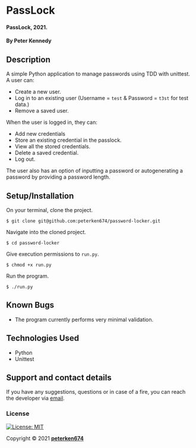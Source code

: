 # PassLock
#### PassLock, 2021.
#### By **Peter Kennedy**
## Description
A simple Python application to manage passwords using TDD with unittest.
A user can:
- Create a new user.
- Log in to an existing user (Username = `test` & Password = `t3st` for test data.)
- Remove a saved user.
  
When the user is logged in, they can:
- Add new credentials
- Store an existing credential in the passlock.
- View all the stored credentials.
- Delete a saved credential.
- Log out.

The user also has an option of inputting a password or autogenerating a password by providing a password length.
## Setup/Installation
On your terminal, clone the project.
    
    $ git clone git@github.com:peterken674/password-locker.git

Navigate into the cloned project.

    $ cd password-locker

Give execution permissions to `run.py`.

    $ chmod +x run.py

Run the program.

    $ ./run.py
## Known Bugs
- The program currently performs very minimal validation.
## Technologies Used
- Python 
- Unittest
## Support and contact details
If you have any suggestions, questions or in case of a fire, you can reach the developer via [email](mailto:peterken.ngugi@gmail.com).
### License
 [![License: MIT](https://img.shields.io/badge/License-MIT-yellow.svg)](LICENSE)

Copyright &copy; 2021 **[peterken674](www.github.com/peterken674)**